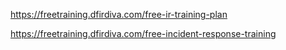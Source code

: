 https://freetraining.dfirdiva.com/free-ir-training-plan

https://freetraining.dfirdiva.com/free-incident-response-training







